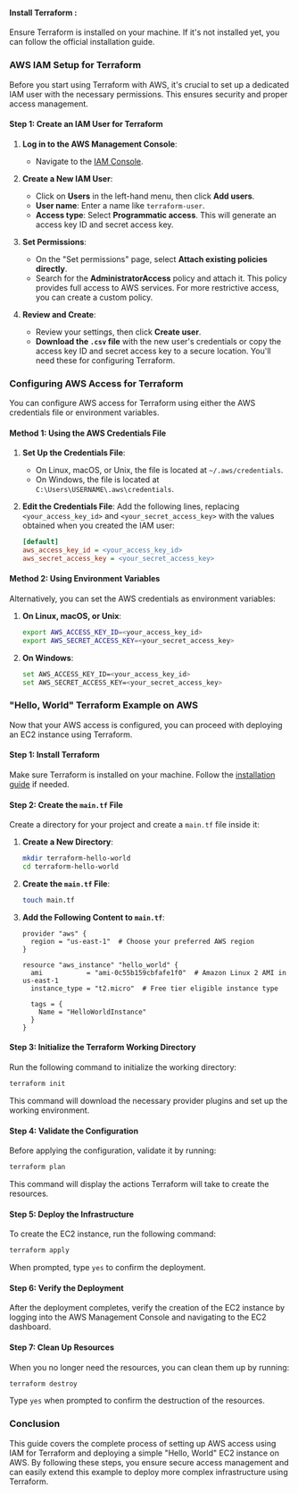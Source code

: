 #### Install Terraform :
Ensure Terraform is installed on your machine. If it's not installed yet, you can follow the official installation guide.

### AWS IAM Setup for Terraform

Before you start using Terraform with AWS, it's crucial to set up a dedicated IAM user with the necessary permissions. This ensures security and proper access management.

#### Step 1: Create an IAM User for Terraform

1. **Log in to the AWS Management Console**:
   - Navigate to the [IAM Console](https://console.aws.amazon.com/iam/).

2. **Create a New IAM User**:
   - Click on **Users** in the left-hand menu, then click **Add users**.
   - **User name**: Enter a name like `terraform-user`.
   - **Access type**: Select **Programmatic access**. This will generate an access key ID and secret access key.

3. **Set Permissions**:
   - On the "Set permissions" page, select **Attach existing policies directly**.
   - Search for the **AdministratorAccess** policy and attach it. This policy provides full access to AWS services. For more restrictive access, you can create a custom policy.

4. **Review and Create**:
   - Review your settings, then click **Create user**.
   - **Download the `.csv` file** with the new user's credentials or copy the access key ID and secret access key to a secure location. You'll need these for configuring Terraform.

### Configuring AWS Access for Terraform

You can configure AWS access for Terraform using either the AWS credentials file or environment variables.

#### Method 1: Using the AWS Credentials File

1. **Set Up the Credentials File**:
   - On Linux, macOS, or Unix, the file is located at `~/.aws/credentials`.
   - On Windows, the file is located at `C:\Users\USERNAME\.aws\credentials`.

2. **Edit the Credentials File**:
   Add the following lines, replacing `<your_access_key_id>` and `<your_secret_access_key>` with the values obtained when you created the IAM user:

   ```ini
   [default]
   aws_access_key_id = <your_access_key_id>
   aws_secret_access_key = <your_secret_access_key>
   ```

#### Method 2: Using Environment Variables

Alternatively, you can set the AWS credentials as environment variables:

1. **On Linux, macOS, or Unix**:
   ```bash
   export AWS_ACCESS_KEY_ID=<your_access_key_id>
   export AWS_SECRET_ACCESS_KEY=<your_secret_access_key>
   ```

2. **On Windows**:
   ```bash
   set AWS_ACCESS_KEY_ID=<your_access_key_id>
   set AWS_SECRET_ACCESS_KEY=<your_secret_access_key>
   ```

### "Hello, World" Terraform Example on AWS

Now that your AWS access is configured, you can proceed with deploying an EC2 instance using Terraform.

#### Step 1: Install Terraform

Make sure Terraform is installed on your machine. Follow the [installation guide](https://learn.hashicorp.com/tutorials/terraform/install-cli) if needed.

#### Step 2: Create the `main.tf` File

Create a directory for your project and create a `main.tf` file inside it:

1. **Create a New Directory**:
   ```bash
   mkdir terraform-hello-world
   cd terraform-hello-world
   ```

2. **Create the `main.tf` File**:
   ```bash
   touch main.tf
   ```

3. **Add the Following Content to `main.tf`**:
   ```hcl
   provider "aws" {
     region = "us-east-1"  # Choose your preferred AWS region
   }

   resource "aws_instance" "hello_world" {
     ami           = "ami-0c55b159cbfafe1f0"  # Amazon Linux 2 AMI in us-east-1
     instance_type = "t2.micro"  # Free tier eligible instance type

     tags = {
       Name = "HelloWorldInstance"
     }
   }
   ```

#### Step 3: Initialize the Terraform Working Directory

Run the following command to initialize the working directory:

```bash
terraform init
```

This command will download the necessary provider plugins and set up the working environment.

#### Step 4: Validate the Configuration

Before applying the configuration, validate it by running:

```bash
terraform plan
```

This command will display the actions Terraform will take to create the resources.

#### Step 5: Deploy the Infrastructure

To create the EC2 instance, run the following command:

```bash
terraform apply
```

When prompted, type `yes` to confirm the deployment.

#### Step 6: Verify the Deployment

After the deployment completes, verify the creation of the EC2 instance by logging into the AWS Management Console and navigating to the EC2 dashboard.

#### Step 7: Clean Up Resources

When you no longer need the resources, you can clean them up by running:

```bash
terraform destroy
```

Type `yes` when prompted to confirm the destruction of the resources.

### Conclusion

This guide covers the complete process of setting up AWS access using IAM for Terraform and deploying a simple "Hello, World" EC2 instance on AWS. By following these steps, you ensure secure access management and can easily extend this example to deploy more complex infrastructure using Terraform.
